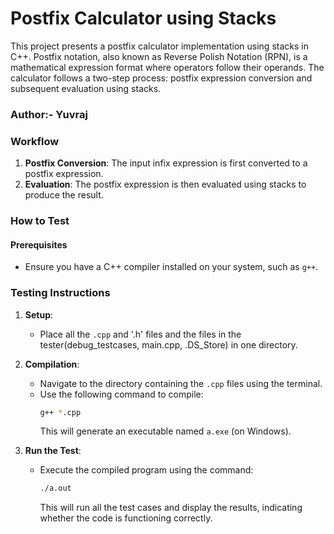 # Postfix Calculator using Stacks

This project presents a postfix calculator implementation using stacks in C++. Postfix notation, also known as Reverse Polish Notation (RPN), is a mathematical expression format where operators follow their operands. The calculator follows a two-step process: postfix expression conversion and subsequent evaluation using stacks.

### Author:- Yuvraj

### Workflow

1. **Postfix Conversion**: The input infix expression is first converted to a postfix expression.
2. **Evaluation**: The postfix expression is then evaluated using stacks to produce the result.

### How to Test

#### Prerequisites

- Ensure you have a C++ compiler installed on your system, such as `g++`.

### Testing Instructions

1. **Setup**:
    - Place all the `.cpp` and '.h' files and the files in the tester(debug_testcases, main.cpp, .DS_Store) in one directory.

2. **Compilation**:
    - Navigate to the directory containing the `.cpp` files using the terminal.
    - Use the following command to compile:
      ```bash
      g++ *.cpp
      ```
      This will generate an executable named `a.exe` (on Windows).

3. **Run the Test**:
    - Execute the compiled program using the command:
      ```bash
      ./a.out
      ```
      This will run all the test cases and display the results, indicating whether the code is functioning correctly.
